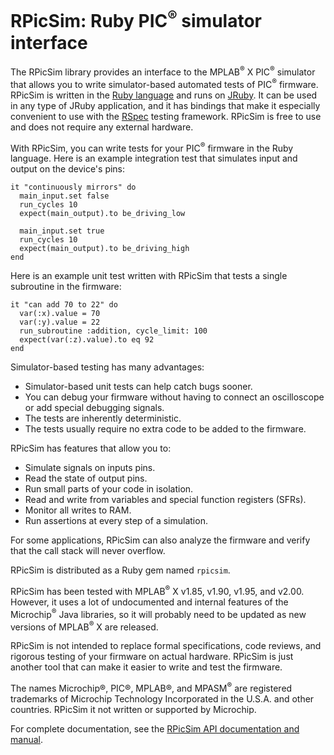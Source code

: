 # RPicSim: Ruby PIC<sup>®</sup> simulator interface

The RPicSim library provides an interface to the MPLAB<sup>®</sup> X PIC<sup>®</sup> simulator that allows you to write simulator-based automated tests of PIC<sup>®</sup> firmware.
RPicSim is written in the [Ruby language](http://ruby-lang.org) and runs on [JRuby](http://jruby.org).
It can be used in any type of JRuby application, and it has bindings that make it especially convenient to use with the [RSpec](http://rspec.info) testing framework.
RPicSim is free to use and does not require any external hardware.

With RPicSim, you can write tests for your PIC<sup>®</sup> firmware in the Ruby language.  Here is an example integration test that simulates input and output on the device's pins:

    it "continuously mirrors" do
      main_input.set false
      run_cycles 10
      expect(main_output).to be_driving_low

      main_input.set true
      run_cycles 10
      expect(main_output).to be_driving_high
    end

Here is an example unit test written with RPicSim that tests a single subroutine in the firmware:

    it "can add 70 to 22" do
      var(:x).value = 70
      var(:y).value = 22
      run_subroutine :addition, cycle_limit: 100
      expect(var(:z).value).to eq 92
    end

Simulator-based testing has many advantages:

* Simulator-based unit tests can help catch bugs sooner.
* You can debug your firmware without having to connect an oscilloscope or add special debugging signals.
* The tests are inherently deterministic.
* The tests usually require no extra code to be added to the firmware.

RPicSim has features that allow you to:

* Simulate signals on inputs pins.
* Read the state of output pins.
* Run small parts of your code in isolation.
* Read and write from variables and special function registers (SFRs).
* Monitor all writes to RAM.
* Run assertions at every step of a simulation.

For some applications, RPicSim can also analyze the firmware and verify that the call stack will never overflow.

RPicSim is distributed as a Ruby gem named `rpicsim`.

RPicSim has been tested with MPLAB<sup>®</sup> X v1.85, v1.90, v1.95, and v2.00.
However, it uses a lot of undocumented and internal features of the Microchip<sup>®</sup> Java libraries, so it will probably need to be updated as new versions of MPLAB<sup>®</sup> X are released.

RPicSim is not intended to replace formal specifications, code reviews, and rigorous testing of your firmware on actual hardware.
RPicSim is just another tool that can make it easier to write and test the firmware.

The names Microchip®, PIC®, MPLAB®, and MPASM<sup>®</sup> are registered trademarks of Microchip Technology Incorporated in the U.S.A. and other countries.  RPicSim it not written or supported by Microchip.

For complete documentation, see the [RPicSim API documentation and manual](http://shicholas.github.io/rpicsim/).